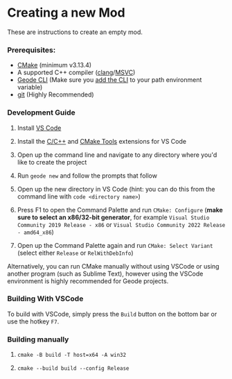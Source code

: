 # Creating a new Mod

These are instructions to create an empty mod.

### Prerequisites: 

 * [CMake](https://cmake.org/download/) (minimum v3.13.4)
 * A supported C++ compiler ([clang](https://releases.llvm.org/)/[MSVC](https://visualstudio.microsoft.com/downloads/))
 * [Geode CLI](https://github.com/geode-sdk/cli) (Make sure you [add the CLI](/docs/info/installcli) to your path environment variable)
 * [git](https://git-scm.com/downloads) (Highly Recommended)

### Development Guide

1. Install [VS Code](https://code.visualstudio.com/)

2. Install the [C/C++](https://marketplace.visualstudio.com/items?itemName=ms-vscode.cpptools) and [CMake Tools](https://marketplace.visualstudio.com/items?itemName=ms-vscode.cmake-tools) extensions for VS Code

3. Open up the command line and navigate to any directory where you'd like to create the project

4. Run `geode new` and follow the prompts that follow

5. Open up the new directory in VS Code (hint: you can do this from the command line with `code <directory name>`)

6. Press F1 to open the Command Palette and run `CMake: Configure` (**make sure to select an x86/32-bit generator**, for example `Visual Studio Community 2019 Release - x86` or `Visual Studio Community 2022 Release - amd64_x86`)

7. Open up the Command Palette again and run `CMake: Select Variant` (select either `Release` or `RelWithDebInfo`)

Alternatively, you can run CMake manually without using VSCode or using another program (such as Sublime Text), however using the VSCode environment is highly recommended for Geode projects.

### Building With VSCode

To build with VSCode, simply press the `Build` button on the bottom bar or use the hotkey `F7`.

### Building manually

1. `cmake -B build -T host=x64 -A win32`

2. `cmake --build build --config Release`

